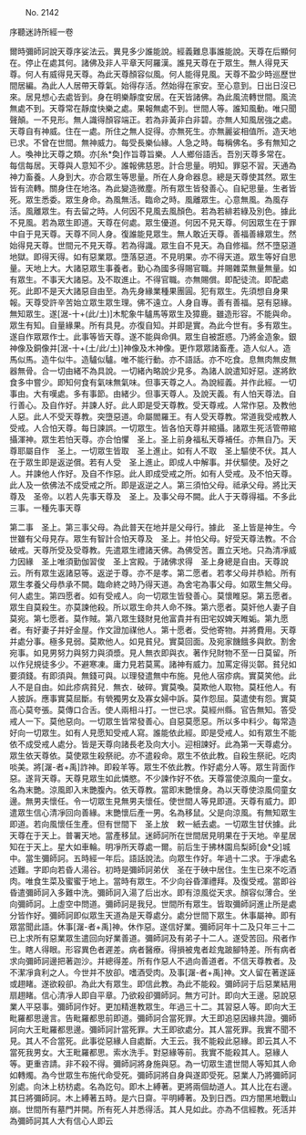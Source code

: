 ﻿　　No. 2142

序聽迷詩所經一卷

爾時彌師訶說天尊序娑法云。異見多少誰能說。經義難息事誰能說。天尊在后顯何在。停止在處其何。諸佛及非人平章天阿羅漢。誰見天尊在于眾生。無人得見天尊。何人有威得見天尊。為此天尊顏容似風。何人能得見風。天尊不盈少時巡歷世間居編。為此人人居帶天尊氣。始得存活。然始得在家安。至心意到。日出日沒已來。居見想心去處皆到。身在明樂靜度安居。在天皆諸佛。為此風流轉世間。風流無處不到。天尊常在靜度快樂之處。果報無處不到。世間人等。誰知風動。唯只聞聲顛。一不見形。無人識得顏容端正。若為非黃非白非碧。亦無人知風居強之處。天尊自有神威。住在一處。所住之無人捉得。亦無死生。亦無麗娑相值所。造天地已求。不曾在世間。無神威力。每受長樂仙緣。人急之時。每稱佛名。多有無知之人。喚神比天尊之類。亦[糸*奐]作旨尊旨樂。人人鄉俗語舌。吾別天尊多常在。每信每居。天尊與人意知不少。誰報佛慈恩。計合思量。明知。罪惡不習。天通為神力畜養。人身到大。亦合眾生等思量。所在人身命器息。總是天尊使其然。眾生皆有流轉。關身住在地洛。為此變造微塵。所有眾生皆發善心。自紀思量。生者皆死。眾生悉委。眾生身命。為風無活。臨命之時。風離眾生。心意無風。為風存活。風離眾生。有去留之時。人何因不見風去風顏色。若為若緋若綠及別色。據此不見風。若為眾生即道。天尊在何處。眾生優道。何因不見天尊。何因眾生在于罪中自于見天尊。天尊不同人身。復誰能見眾生。無人敢近天尊。善福善緣眾生。然始得見天尊。世間元不見天尊。若為得識。眾生自不見天。為自修福。然不墮惡道地獄。即得天得。如有惡業眾。墮落惡道。不見明果。亦不得天道。眾生等好自思量。天地上大。大諸惡眾生事養者。勤心為國多得賜官職。并賜雜菜無量無量。如有眾生。不事天大諸惡。及不取進止。不得官職。亦無賜償。即配徒流。即配處死。此即不是天大諸惡自由至。為先身緣業種果團圓。犯有眾生。先須想自身果報。天尊受許辛苦始立眾生眾生理。佛不遠立。人身自專。善有善福。惡有惡緣。無知眾生。遂[涺-十+(此/土)]木駝象牛驢馬等眾生及獐鹿。雖造形容。不能與命。眾生有知。自量緣果。所有具見。亦復自知。并即是實。為此今世有。多有眾生。遂自作眾眾作士。此事等皆天尊。遂不能與命俱。眾生自被誑惑。乃將金造象。銀神像及銅像并[涺-十+(土/此/土)]神像及木神像。更作眾眾諸畜產。造人似人。造馬似馬。造牛似牛。造驢似驢。唯不能行動。亦不語話。亦不吃食。息無肉無皮無器無骨。合一切由緒不為具說。一切緒內略說少見多。為諸人說遣知好惡。遂將飲食多中嘗少。即知何食有氣味無氣味。但事天尊之人。為說經義。并作此經。一切事由。大有嘆處。多有事節。由緒少。但事天尊人。及說天義。有人怕天尊法。自行善心。及自作好。并諫人好。此人即是受天尊教。受天尊戒。人常作惡。及教他人惡。此人不受天尊教。突墮惡道。命屬閻羅王。有人受天尊教。常道我受戒教人受戒。人合怕天尊。每日諫誤。一切眾生。皆各怕天尊并綰攝。諸眾生死活管帶綰攝渾神。眾生若怕天尊。亦合怕懼　圣上。圣上前身福私天尊補任。亦無自乃。天尊耶屬自作　圣上。一切眾生皆取　圣上進止。如有人不取　圣上驅使不伏。其人在于眾生即是返逆償。若有人受　圣上進止。即成人中解事。并伏驅使。及好之人。并諫他人作好。及自不作惡。此人即成受戒之所。如有人受戒。及不怕天尊。此人及一依佛法不成受戒之所。即是返逆之人。第三須怕父母。祗承父母。將比天尊及　圣帝。以若人先事天尊及　圣上。及事父母不闕。此人于天尊得福。不多此三事。一種先事天尊

第二事　圣上。第三事父母。為此普天在地并是父母行。據此　圣上皆是神生。今世雖有父母見存。眾生有智計合怕天尊及　圣上。并怕父母。好受天尊法教。不合破戒。天尊所受及受尊教。先遣眾生禮諸天佛。為佛受苦。置立天地。只為清凈威力因緣　圣上唯須勤伽習俊　圣上宮殿。于諸佛求得　圣上身總是自由。天尊說云。所有眾生返諸惡等。返逆于尊。亦不是孝。第二愿者。若孝父母并恭給。所有眾生孝養父母恭承不闕。臨命終之時乃得天道。為舍宅為事父母。如眾生無父母。何人處生。第四愿者。如有受戒人。向一切眾生皆發善心。莫懷睢惡。第五愿者。眾生自莫殺生。亦莫諫他殺。所以眾生命共人命不殊。第六愿者。莫奸他人妻子自莫宛。第七愿者。莫作賊。第八眾生錢財見他富貴并有田宅奴婢天睢姤。第九愿者。有好妻子并好金屋。作文證加禖他人。第十愿者。受他寄物。并將費用。天尊并處分事。極多見弱。莫欺他人。如見貧兒。實莫回面。及宛家饑餓多與飲。割舍宛事。如見男努力與努力與須漿。見人無衣即與衣。著作兒財物不至一日莫留。所以作兒規徒多少。不避寒凍。庸力見若莫罵。諸神有威力。加罵定得災鄣。貧兒如要須錢。有即須與。無錢可與。以理發遣無中布施。見他人宿疹病。實莫笑他。此人不是自由。如此疹病貧兒．無衣．破碎。實莫喚。莫欺他人取物。莫枉他人。有人披訴。應事實莫屈斷。有煢獨男女及寡女婦中訴。莫作怨屈。莫遣使有怨。實莫高心莫夸張。莫傳口合舌。使人兩相斗打。一世已求。莫經州縣。官告無知。答受戒人一下。莫他惡向。一切眾生皆常發善心。自惡莫愿惡。所以多中料少。每常造好向一切眾生。如有人見愿知受戒人寫。誰能依此經。即是受戒人。如有眾生不能依不成受戒人處分。皆是天尊向諸長老及向大小。迎相諫好。此為第一天尊處分。眾生依天尊依。莫使眾生殺祭祀。亦不遣殺命。眾生不依此教。自殺生祭祀。吃肉啖美。將[潳-者+禹]詐神。即殺羊等。眾生不依此教。作好處分人等。眾生背面作惡。遂背天尊。天尊見眾生如此憐愍。不少諫作好不依。天尊當使涼風向一童女。名為末艷。涼風即入末艷腹內。依天尊教。當即末艷懷身。為以天尊使涼風伺童女邊。無男夫懷任。令一切眾生見無男夫懷任。使世間人等見即道。天尊有威力。即遣眾生信心清凈回向善緣。末艷懷后產一男。名為移鼠。父是向涼風。有無知眾生即道。若向風懷任生產。但有世間下　圣上放　敕一紙去處。一切眾生甘伏據。此天尊在于天上。普署天地。當產移鼠。迷師訶所在世間居見明果在于天地。辛星居知在于天上。星大如車輪。明凈所天尊處一爾。前后生于拂林園烏梨師[僉*殳]城中。當生彌師訶。五時經一年后。語話說法。向眾生作好。年過十二求。于凈處名述難。字即向若昏人湯谷。初時是彌師訶弟伏　圣在于硤中居住。生生已來不吃酒肉。唯食生菜及蜜蜜于地上。當時有眾生。不少向谷昏渾禮拜。及復受戒。當即谷昏遣彌師訶入多難中洗。彌師訶入湯了后出水。即有涼風從天求。顏容似薄合。坐向彌師訶。上虛空中問道。彌師訶是我兒。世間所有眾生。皆取彌師訶進止所是處分皆作好。彌師訶即似眾生天道為是天尊處分。處分世間下眾生。休事屬神。即有眾當聞此語。休事[潳-者+禹]神。休作惡。遂信好業。彌師訶年十二及只年三十二已上求所有惡業眾生遣回向好業善道。彌師訶及有弟子十二人。遂受苦回。飛者作生。瞎人得眼。形容異色者遲差。病者醫療。得損被鬼者趁鬼跛腳特差。所有病者求向彌師訶邊把著迦沙。并總得差。所有作惡人不過向善道者。不信天尊教者。及不潔凈貪利之人。今世并不放卻。嗜酒受肉。及事[潳-者+禹]神。文人留在著遂誣或趐睹。遂欲殺卻。為此大有眾生。即信此教。為此不能殺。彌師訶于后惡業結用扇趐睹。信心清凈人即自平章。乃欲殺卻彌師訶。無方可計。即向大王邊。惡說惡業人平惡事。彌師訶作好。更加精進教眾生。年過三十二。其習惡人等。即向大王毗羅都思邊言。告毗羅都思前即道。彌師訶合當死罪。大王即追惡因緣共證。彌師訶向大王毗羅都思邊。彌師訶計當死罪。大王即欲處分。其人當死罪。我實不聞不見。其人不合當死。此事從惡緣人自處斷。大王云。我不能殺此惡緣。即云其人不當死我男女。大王毗羅都思。索水洗手。對惡緣等前。我實不能殺其人。惡緣人等。更重咨請。非不殺不得。彌師訶將身施與惡。為一切眾生遣世間人等知其人命如轉燭。為今世眾生布施代命受死。彌師訶將自身與遂即受死。惡業人乃將彌師訶別處。向沐上枋枋處。名為訖句。即木上縛著。更將兩個劫道人。其人比在右邊。其日將彌師訶。木上縛著五時。是六日齋。平明縛著。及到日西。四方闇黑地戰山崩。世間所有墓門并開。所有死人并悉得活。其人見如此。亦為不信經教。死活并為彌師訶其人大有信心人即云
